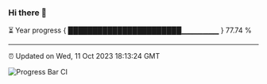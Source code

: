 ### Hi there 👋

⏳ Year progress { ███████████████████████▁▁▁▁▁▁▁ } 77.74 %

---

⏰ Updated on Wed, 11 Oct 2023 18:13:24 GMT

![Progress Bar CI](https://github.com/liununu/liununu/workflows/Progress%20Bar%20CI/badge.svg)
